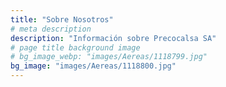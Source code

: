```yaml
---
title: "Sobre Nosotros"
# meta description
description: "Información sobre Precocalsa SA"
# page title background image
# bg_image_webp: "images/Aereas/1118799.jpg"
bg_image: "images/Aereas/1118800.jpg"
---
```


